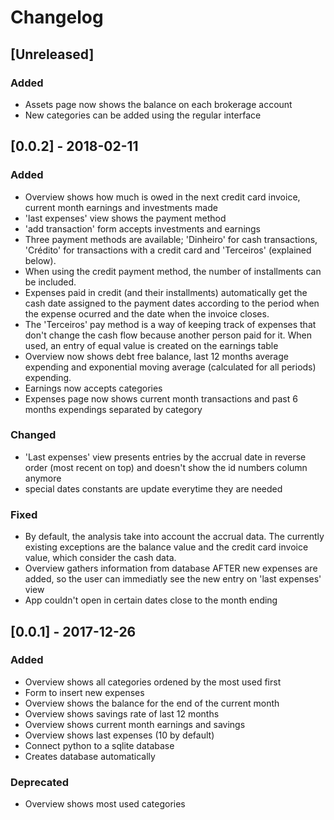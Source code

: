 # Changelog

## [Unreleased]
### Added
- Assets page now shows the balance on each brokerage account
- New categories can be added using the regular interface

## [0.0.2] - 2018-02-11
### Added
 - Overview shows how much is owed in the next credit card invoice, current month earnings and investments made
 - 'last expenses' view shows the payment method
 - 'add transaction' form accepts investments and earnings
 - Three payment methods are available; 'Dinheiro' for cash transactions, 'Crédito' for transactions with a credit card and 'Terceiros' (explained below).
 - When using the credit payment method, the number of installments can be included.
 - Expenses paid in credit (and their installments) automatically get the cash date assigned to the payment dates according to the period when the expense ocurred and the date when the invoice closes. 
 - The 'Terceiros' pay method is a way of keeping track of expenses that don't change the cash flow because another person paid for it. When used, an entry of equal value is created on the earnings table
 - Overview now shows debt free balance, last 12 months average expending and  exponential moving average (calculated for all periods) expending.
 - Earnings now accepts categories
 - Expenses page now shows current month transactions and past 6 months expendings separated by category

### Changed
 - 'Last expenses' view presents entries by the accrual date in reverse order (most recent on top) and doesn't show the id numbers column anymore
 - special dates constants are update everytime they are needed

### Fixed
 - By default, the analysis take into account the accrual data. The currently existing exceptions are the balance value and the credit card invoice value, which consider the cash data.
 - Overview gathers information from database AFTER new expenses are added, so the user can immediatly see the new entry on 'last expenses' view
 - App couldn't open in certain dates close to the month ending
 
## [0.0.1] - 2017-12-26
### Added
 - Overview shows all categories ordened by the most used first
 - Form to insert new expenses
 - Overview shows the balance for the end of the current month
 - Overview shows savings rate of last 12 months
 - Overview shows current month earnings and savings
 - Overview shows last expenses (10 by default)
 - Connect python to a sqlite database
 - Creates database automatically

### Deprecated
 - Overview shows most used categories
